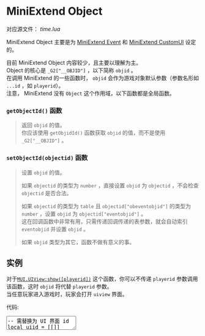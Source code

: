 # MiniExtend Object #
对应源文件： *time.lua*  

MiniExtend Object 主要是为 [MiniExtend Event](./event.html) 和 [MiniExtend CustomUI](./ui.html) 设定的。  

目前 MiniExtend Object 内容较少，且主要以理解为主。  
Object 的核心是 `_G2["__OBJID"]` ，以下简称 `objid` 。  
在调用 MiniExtend 的一些函数时， `objid` 会作为游戏对象默认参数（参数名形如 `...id` ，如 `playerid`）。  
注意， MiniExtend 没有 `Object` 这个作用域，以下函数都是全局函数。

### `getObjectId()` 函数 ###
> 返回 `objid` 的值。  
> 你应该使用 `getObjidId()` 函数获取 `objid` 的值，而不是使用 `_G2["__OBJID"]` 。  
### `setObjectId(objectid)` 函数 ###
> 设置 `objid` 的值。  
>
> 如果 `objectid` 的类型为 `number` ，直接设置 `objid` 为 `objectid` ，不会检查 `objectid` 是否合法。  
>
> 如果 `objectid` 的类型为 `table` 且 `objectid["obeventobjid"]` 的类型为 `number` ，设置 `objid` 为 `objectid["eventobjid"]` 。  
> 这在回调函数中非常有用，只需传递回调传递的表参数，就会自动索引 `eventobjid` 并设置 `objid` 。  
>
> 如果 `objid` 类型为其它，函数不做有意义的事。  

## 实例 ##
对于[`MUI.UIView:show([playerid])`](./ui.html#UIView-show) 这个函数，你可以不传递 `playerid` 参数调用该函数，这时 `objid` 将代替 `playerid` 参数。  
当任意玩家进入游戏时，玩家会打开 `uiview` 界面。  

代码:  
<textarea>
-- 需替换为 UI 界面 id
local uiid = [[]]
uiview = MUI.UIView:new(uiid)
-- 任意玩家进入游戏事件
Event.Connecter:new([[Game.AnyPlayer.EnterGame]], function(param)
	-- objid 已被隐式地设置为 param.eventobjid
	-- 等价于调用 uiview:show(getObjectId())
	uiview:show()
end, uiid)
</textarea>
